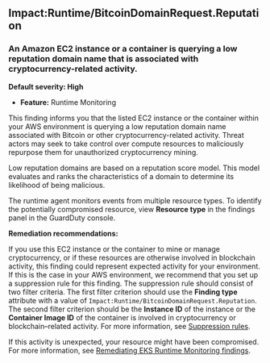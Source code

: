 Impact:Runtime/BitcoinDomainRequest.Reputation
----------------------------------------------


### An Amazon EC2 instance or a container is querying a low reputation domain name that is associated with cryptocurrency-related activity.


**Default severity: High**


 * **Feature:** Runtime Monitoring

This finding informs you that the listed EC2 instance or the container within your AWS environment is querying a low reputation domain name associated with Bitcoin or other cryptocurrency-related activity. Threat actors may seek to take control over compute resources to maliciously repurpose them for unauthorized cryptocurrency mining.


Low reputation domains are based on a reputation score model. This model evaluates and ranks the characteristics of a domain to determine its likelihood of being malicious.


The runtime agent monitors events from multiple resource types. To identify the potentially compromised resource, view **Resource type** in the findings panel in the GuardDuty console.


**Remediation recommendations:**


If you use this EC2 instance or the container to mine or manage cryptocurrency, or if these resources are otherwise involved in blockchain activity, this finding could represent expected activity for your environment. If this is the case in your AWS environment, we recommend that you set up a suppression rule for this finding. The suppression rule should consist of two filter criteria. The first filter criterion should use the **Finding type** attribute with a value of `Impact:Runtime/BitcoinDomainRequest.Reputation`. The second filter criterion should be the **Instance ID** of the instance or the **Container Image ID** of the container is involved in cryptocurrency or blockchain–related activity. For more information, see  [Suppression rules](https://docs.aws.amazon.com/guardduty/latest/ug/findings_suppression-rule.html).


If this activity is unexpected, your resource might have been compromised. For more information, see [Remediating EKS Runtime Monitoring findings](https://docs.aws.amazon.com/guardduty/latest/ug/guardduty-remediate-eks-runtime-monitoring.html).

